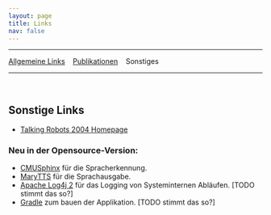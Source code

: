 ```yaml
---
layout: page
title: Links
nav: false
---
```


---
[Allgemeine Links](/links.html) &nbsp;&nbsp; [Publikationen](publikationen.html) &nbsp;&nbsp; Sonstiges

---
&nbsp;

## Sonstige Links
* [Talking Robots 2004 Homepage](<http://www.coli.uni-saarland.de/courses/lego-04/>)

### Neu in der Opensource-Version:
* [CMUSphinx](https://cmusphinx.github.io/) für die Spracherkennung.
* [MaryTTS](http://mary.dfki.de/) für die Sprachausgabe.
* [Apache Log4j 2](https://logging.apache.org/log4j/2.x/) für das Logging von Systeminternen Abläufen. [TODO stimmt das so?]
* [Gradle](https://gradle.org/) zum bauen der Applikation. [TODO stimmt das so?]
